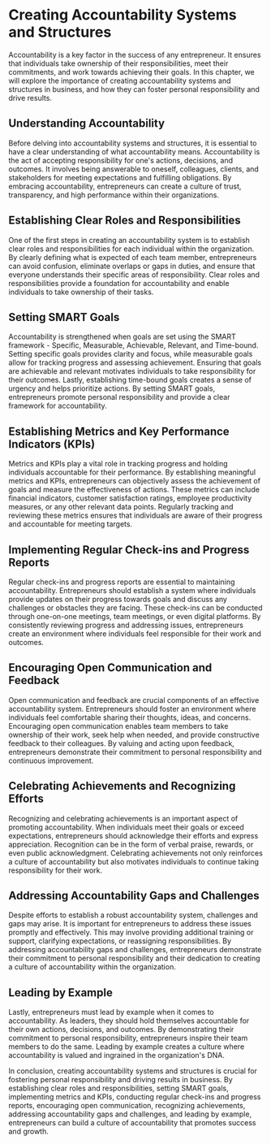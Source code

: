 Creating Accountability Systems and Structures
=========================================================

Accountability is a key factor in the success of any entrepreneur. It ensures that individuals take ownership of their responsibilities, meet their commitments, and work towards achieving their goals. In this chapter, we will explore the importance of creating accountability systems and structures in business, and how they can foster personal responsibility and drive results.

**Understanding Accountability**
--------------------------------

Before delving into accountability systems and structures, it is essential to have a clear understanding of what accountability means. Accountability is the act of accepting responsibility for one's actions, decisions, and outcomes. It involves being answerable to oneself, colleagues, clients, and stakeholders for meeting expectations and fulfilling obligations. By embracing accountability, entrepreneurs can create a culture of trust, transparency, and high performance within their organizations.

**Establishing Clear Roles and Responsibilities**
-------------------------------------------------

One of the first steps in creating an accountability system is to establish clear roles and responsibilities for each individual within the organization. By clearly defining what is expected of each team member, entrepreneurs can avoid confusion, eliminate overlaps or gaps in duties, and ensure that everyone understands their specific areas of responsibility. Clear roles and responsibilities provide a foundation for accountability and enable individuals to take ownership of their tasks.

**Setting SMART Goals**
-----------------------

Accountability is strengthened when goals are set using the SMART framework - Specific, Measurable, Achievable, Relevant, and Time-bound. Setting specific goals provides clarity and focus, while measurable goals allow for tracking progress and assessing achievement. Ensuring that goals are achievable and relevant motivates individuals to take responsibility for their outcomes. Lastly, establishing time-bound goals creates a sense of urgency and helps prioritize actions. By setting SMART goals, entrepreneurs promote personal responsibility and provide a clear framework for accountability.

**Establishing Metrics and Key Performance Indicators (KPIs)**
--------------------------------------------------------------

Metrics and KPIs play a vital role in tracking progress and holding individuals accountable for their performance. By establishing meaningful metrics and KPIs, entrepreneurs can objectively assess the achievement of goals and measure the effectiveness of actions. These metrics can include financial indicators, customer satisfaction ratings, employee productivity measures, or any other relevant data points. Regularly tracking and reviewing these metrics ensures that individuals are aware of their progress and accountable for meeting targets.

**Implementing Regular Check-ins and Progress Reports**
-------------------------------------------------------

Regular check-ins and progress reports are essential to maintaining accountability. Entrepreneurs should establish a system where individuals provide updates on their progress towards goals and discuss any challenges or obstacles they are facing. These check-ins can be conducted through one-on-one meetings, team meetings, or even digital platforms. By consistently reviewing progress and addressing issues, entrepreneurs create an environment where individuals feel responsible for their work and outcomes.

**Encouraging Open Communication and Feedback**
-----------------------------------------------

Open communication and feedback are crucial components of an effective accountability system. Entrepreneurs should foster an environment where individuals feel comfortable sharing their thoughts, ideas, and concerns. Encouraging open communication enables team members to take ownership of their work, seek help when needed, and provide constructive feedback to their colleagues. By valuing and acting upon feedback, entrepreneurs demonstrate their commitment to personal responsibility and continuous improvement.

**Celebrating Achievements and Recognizing Efforts**
----------------------------------------------------

Recognizing and celebrating achievements is an important aspect of promoting accountability. When individuals meet their goals or exceed expectations, entrepreneurs should acknowledge their efforts and express appreciation. Recognition can be in the form of verbal praise, rewards, or even public acknowledgment. Celebrating achievements not only reinforces a culture of accountability but also motivates individuals to continue taking responsibility for their work.

**Addressing Accountability Gaps and Challenges**
-------------------------------------------------

Despite efforts to establish a robust accountability system, challenges and gaps may arise. It is important for entrepreneurs to address these issues promptly and effectively. This may involve providing additional training or support, clarifying expectations, or reassigning responsibilities. By addressing accountability gaps and challenges, entrepreneurs demonstrate their commitment to personal responsibility and their dedication to creating a culture of accountability within the organization.

**Leading by Example**
----------------------

Lastly, entrepreneurs must lead by example when it comes to accountability. As leaders, they should hold themselves accountable for their own actions, decisions, and outcomes. By demonstrating their commitment to personal responsibility, entrepreneurs inspire their team members to do the same. Leading by example creates a culture where accountability is valued and ingrained in the organization's DNA.

In conclusion, creating accountability systems and structures is crucial for fostering personal responsibility and driving results in business. By establishing clear roles and responsibilities, setting SMART goals, implementing metrics and KPIs, conducting regular check-ins and progress reports, encouraging open communication, recognizing achievements, addressing accountability gaps and challenges, and leading by example, entrepreneurs can build a culture of accountability that promotes success and growth.
